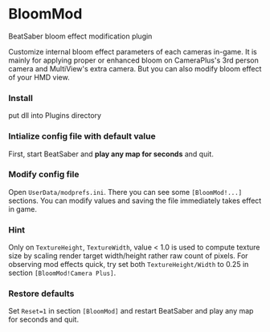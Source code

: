 # BloomMod
BeatSaber bloom effect modification plugin

Customize internal bloom effect parameters of each cameras in-game.
It is mainly for applying proper or enhanced bloom on CameraPlus's 3rd person camera and MultiView's extra camera.
But you can also modify bloom effect of your HMD view.

### Install

put dll into Plugins directory

### Intialize config file with default value

First, start BeatSaber and **play any map for seconds** and quit.

### Modify config file

Open `UserData/modprefs.ini`. There you can see some `[BloomMod!...]` sections.
You can modify values and saving the file immediately takes effect in game.

### Hint

Only on `TextureHeight`, `TextureWidth`, value < 1.0 is used to compute texture size by scaling render target width/height rather raw count of pixels. 
For observing mod effects quick, try set both `TextureHeight/Width` to 0.25 in section `[BloomMod!Camera Plus]`.

### Restore defaults

Set `Reset=1` in section `[BloomMod]` and restart BeatSaber and play any map for seconds and quit.
